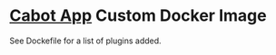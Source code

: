 # [Cabot App](https://cabotapp.com) Custom Docker Image

See Dockefile for a list of plugins added.
